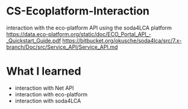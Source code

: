 # CS-Ecoplatform-Interaction
interaction with the eco-platform API using the soda4LCA platform
https://data.eco-platform.org/static/doc/ECO_Portal_API_-_Quickstart_Guide.pdf
https://bitbucket.org/okusche/soda4lca/src/7.x-branch/Doc/src/Service_API/Service_API.md

# What I learned
- interaction with Net API
- interaction with eco-platform
- interaction with soda4LCA